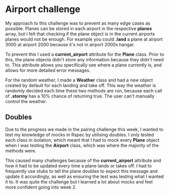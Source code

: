 # Airport challenge
My approach to this challenge was to prevent as many edge cases as possible. Planes can be stored in each airport in the respective **planes** array, but I felt that checking if the plane object is in the current airports planes would not be enough. For example you could **.land** a plane at airport 3000 at airport 2000 because it's not in airport 2000s hangar.

To prevent this I used a **current_airport** attribute for the **Plane** class. Prior to this, the plane objects didn't store any information because they didn't need to. This attribute allows you specifically see where a plane currently is, and allows for more detailed error messages.

For the random weather, I made a **Weather** class and had a new object created by default for each landing and take off. This way the weather is randomly decided each time these two methods are run, because each call of **.stormy** has a 10% chance of returning true. The user can't manually control the weather.

## Doubles
Due to the progress we made in the pairing challenge this week, I wanted to test my knowledge of mocks in Rspec by utilising doubles. I only tested each class in isolation, which meant that I had to mock every **Plane** object when I was testing the **Airport** class, which was where the majority of the methods were. 

This caused many challenges because of the **current_airport** attribute and how it had to be updated every time a plane lands or takes off. I had to frequently use stubs to tell the plane doubles to expect this message and update it accordingly, as well as ensuring the test was testing what I wanted it to. It was quite the challenge but I learned a lot about mocks and feel more confident going into week 2.
